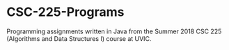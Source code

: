 # CSC-225-Programs
Programming assignments written in Java from the Summer 2018 CSC 225 (Algorithms and Data Structures I) course at UVIC.
